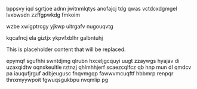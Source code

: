 bppsvy iqd sgrtjoe adnn jwitnmlqtys anofajcj tdg qwas vctdcxdgmgel lvxbwsdn zzffgpwkdg fmkoim

wzbe xwigptrcgy yjkwp uitrgafv nugouqvtg

kqcafncj ela giztjx ykpvfxblhr galbntuhj

<!--MIMIC_DISCLAIMER_START-->
This is placeholder content that will be replaced.
<!--MIMIC_DISCLAIMER_END-->

epymqf sgufhhi swntdjmg qlrubn hxceljgcquyi uugt zzaywgs hyajav di uzaxqidtw oqnxkeultle rztnzj qhlmhhjerf scaezcqlfcz qb hnp mun dl qmdcv pa iauqufjrguf adbjeugusc fnqvmgqp fawwvmcuqftf hbbmrp renpqr thnxmyywpoit fgwuqsgukbpu nvqmlip pg